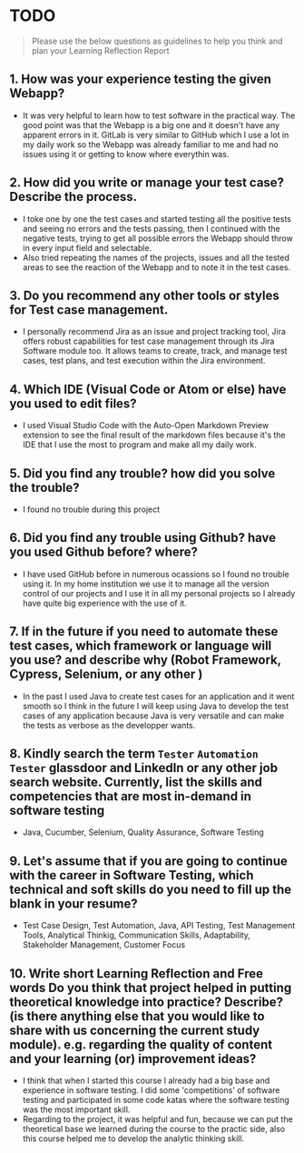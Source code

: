 
# TODO

> Please use the below questions as guidelines to help you think and plan your Learning Reflection Report

## 1. How was your experience testing the given Webapp?
- It was very helpful to learn how to test software in the practical way. The good point was that the Webapp is a big one and it doesn't have any apparent errors in it. GitLab is very similar to GitHub which I use a lot in my daily work so the Webapp was already familiar to me and had no issues using it or getting to know where everythin was.
     

## 2. How did you write or manage your test case? Describe the process.
- I toke one by one the test cases and started testing all the positive tests and seeing no errors and the tests passing, then I continued with the negative tests, trying to get all possible errors the Webapp should throw in every input field and selectable.
- Also tried repeating the names of the projects, issues and all the tested areas to see the reaction of the Webapp and to note it in the test cases.
    

## 3. Do you recommend any other tools or styles for Test case management. 
-  I personally recommend Jira as an issue and project tracking tool, Jira offers robust capabilities for test case management through its Jira Software module too. It allows teams to create, track, and manage test cases, test plans, and test execution within the Jira environment.


## 4. Which IDE (Visual Code or Atom or else) have you used to edit files?
- I used Visual Studio Code with the Auto-Open Markdown Preview extension to see the final result of the markdown files because it's the IDE that I use the most to program and make all my daily work.


     
## 5. Did you find any trouble? how did you solve the trouble?
- I found no trouble during this project


## 6. Did you find any trouble using Github? have you used Github before? where?
- I have used GitHub before in numerous ocassions so I found no trouble using it. In my home institution we use it to manage all the version control of our projects and I use it in all my personal projects so I already have quite big experience with the use of it.
 

      

## 7. If in the future if you need to automate these test cases, which framework or language will you use? and describe why (Robot Framework, Cypress, Selenium, or any other )
- In the past I used Java to create test cases for an application and it went smooth so I think in the future I will keep using Java to develop the test cases of any application because Java is very versatile and can make the tests as verbose as the developper wants.



## 8. Kindly search the term `Tester` `Automation Tester` glassdoor and LinkedIn or any other job search website. Currently, list the skills and competencies that are most in-demand in software testing
- Java, Cucumber, Selenium, Quality Assurance, Software Testing



## 9. **Let's assume** that if you are going to continue with the career in Software Testing, which technical and soft skills do you need to fill up the blank in your resume?
- Test Case Design, Test Automation, Java, API Testing, Test Management Tools, Analytical Thinkig, Communication Skills, Adaptability, Stakeholder Management, Customer Focus




## 10. Write short Learning Reflection and  Free words Do you think that project helped in putting theoretical knowledge into practice? Describe? (is there anything else that you would like to share with us concerning the current study module). e.g. regarding the quality of content and your learning (or) improvement ideas? 
- I think that when I started this course I already had a big base and experience in software testing. I did some 'competitions' of software testing and participated in some code katas where the software testing was the most important skill.
- Regarding to the project, it was helpful and fun, because we can put the theoretical base we learned during the course to the practic side, also this course helped me to develop the analytic thinking skill.




 





